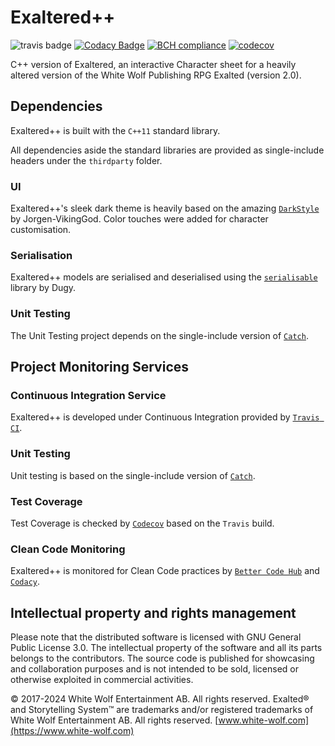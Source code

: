 # Exaltered++

![travis badge](https://travis-ci.com/fagiodarkie/exaltered-plusplus.svg?branch=master)
[![Codacy Badge](https://api.codacy.com/project/badge/Grade/d22865588f5247489ed9a134c4400ed7)](https://app.codacy.com/app/fagiodarkie/exaltered-plusplus?utm_source=github.com&utm_medium=referral&utm_content=fagiodarkie/exaltered-plusplus&utm_campaign=Badge_Grade_Dashboard)
[![BCH compliance](https://bettercodehub.com/edge/badge/fagiodarkie/exaltered-plusplus?branch=master)](https://bettercodehub.com/)
[![codecov](https://codecov.io/gh/fagiodarkie/exaltered-plusplus/branch/master/graph/badge.svg)](https://codecov.io/gh/fagiodarkie/exaltered-plusplus)

C++ version of Exaltered, an interactive Character sheet for a heavily altered version of the White Wolf Publishing RPG Exalted (version 2.0).

## Dependencies
Exaltered++ is built with the `C++11` standard library.

All dependencies aside the standard libraries are provided as single-include headers under the `thirdparty` folder. 

### UI
Exaltered++'s sleek dark theme is heavily based on the amazing [`DarkStyle`](https://github.com/Jorgen-VikingGod/Qt-Frameless-Window-DarkStyle) by Jorgen-VikingGod. Color touches were added for character customisation.

### Serialisation
Exaltered++ models are serialised and deserialised using the [`serialisable`](https://github.com/Dugy/serialisable) library by Dugy.

### Unit Testing
The Unit Testing project depends on the single-include version of [`Catch`](https://github.com/catchorg/Catch2).

## Project Monitoring Services

### Continuous Integration Service
Exaltered++ is developed under Continuous Integration provided by [`Travis CI`](https://travis-ci.org).

### Unit Testing
Unit testing is based on the single-include version of [`Catch`](https://github.com/catchorg/Catch2).

### Test Coverage
Test Coverage is checked by [`Codecov`](https://codecov.io/) based on the `Travis` build.

### Clean Code Monitoring
Exaltered++ is monitored for Clean Code practices by [`Better Code Hub`](https://bettercodehub.com) and [`Codacy`](https://www.codacy.com/).

## Intellectual property and rights management
Please note that the distributed software is licensed with GNU General Public License 3.0.
The intellectual property of the software and all its parts belongs to the contributors.
The source code is published for showcasing and collaboration purposes and is not intended to be sold, licensed or otherwise exploited in commercial activities.

© 2017-2024 White Wolf Entertainment AB.
All rights reserved. Exalted® and Storytelling System™ are trademarks and/or registered trademarks of White Wolf Entertainment AB.
All rights reserved. [www.white-wolf.com](https://www.white-wolf.com)
